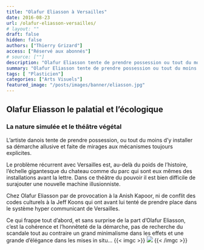 ```yaml
---
title: "Olafur Eliasson à Versailles"
date: 2016-08-23
url: /olafur-eliasson-versailles/
# layout: ""
draft: false
hidden: false
authors: ["Thierry Grizard"]
access: ["Réservé aux abonnés"]
# source: [""]
description: "Olafur Eliasson tente de prendre possession ou tout du moins d'y installer sa démarche allusive et faite de mirages au Chateau de Versailles"
summary: "Olafur Eliasson tente de prendre possession ou tout du moins d'y installer sa démarche allusive et faite de mirages au Chateau de Versailles"
tags: [ "Plasticien"]
categories: ["Arts Visuels"]
featured_image: "/posts/images/banner/eliasson.jpg"
---
```

## Olafur Eliasson le palatial et l’écologique

### La nature simulée et le théâtre végétal

L’artiste danois tente de prendre possession, ou tout du moins d’y installer sa démarche allusive et faite de mirages aux mécanismes toujours explicites.

Le problème récurrent avec Versailles est, au-delà du poids de l’histoire, l’échelle gigantesque du chateau comme du parc qui sont eux mêmes des installations avant la lettre. Dans ce théâtre du pouvoir il est bien difficile de surajouter une nouvelle machine illusionniste.

Chez Olafur Eliasson par de provocation à la Anish Kapoor, ni de conflit des codes culturels à la Jeff Koons qui ont avant lui tenté de prendre place dans le système hyper communicant de Versailles.

Ce qui frappe tout d’abord, et sans surprise de la part d’Olafur Eliasson, c’est la cohérence et l’honnêteté de la démarche, pas de recherche du scandale tout au contraire un grand minimalisme dans les effets et une grande d’élégance dans les mises in situ...
{{< imgc >}}
![](/posts/images/eliasson/olafur-eliassoneliassonversaillesinstallation2016contemporary-art-1024x512.jpg)
{{< /imgc >}}